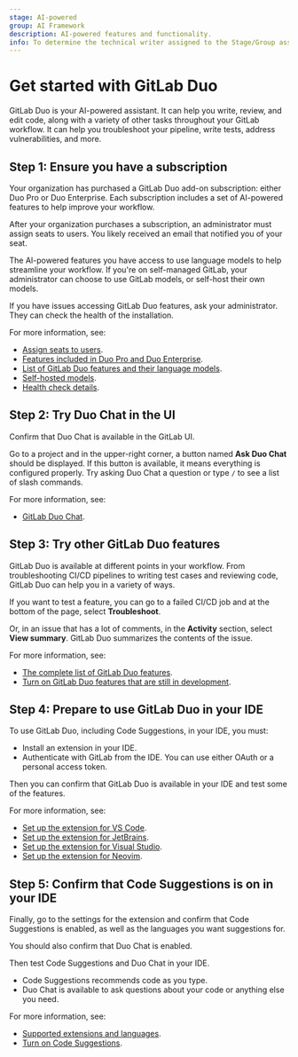 ```yaml
---
stage: AI-powered
group: AI Framework
description: AI-powered features and functionality.
info: To determine the technical writer assigned to the Stage/Group associated with this page, see https://handbook.gitlab.com/handbook/product/ux/technical-writing/#assignments
---
```


# Get started with GitLab Duo

GitLab Duo is your AI-powered assistant. It can help you write, review, and edit code,
along with a variety of other tasks throughout your GitLab workflow.
It can help you troubleshoot your pipeline, write tests, address vulnerabilities, and more.

## Step 1: Ensure you have a subscription

Your organization has purchased a GitLab Duo add-on subscription: either Duo Pro or Duo Enterprise.
Each subscription includes a set of AI-powered features to help improve your workflow.

After your organization purchases a subscription, an administrator must assign seats to users.
You likely received an email that notified you of your seat.

The AI-powered features you have access to use language models to help streamline
your workflow. If you're on self-managed GitLab, your administrator can choose to use
GitLab models, or self-host their own models.

If you have issues accessing GitLab Duo features, ask your administrator.
They can check the health of the installation.

For more information, see:

- [Assign seats to users](../../subscriptions/subscription-add-ons.md#assign-gitlab-duo-seats).
- [Features included in Duo Pro and Duo Enterprise](https://about.gitlab.com/gitlab-duo/#pricing).
- [List of GitLab Duo features and their language models](../gitlab_duo/index.md).
- [Self-hosted models](../../administration/self_hosted_models/index.md).
- [Health check details](../gitlab_duo/setup.md#run-a-health-check-for-gitlab-duo).

## Step 2: Try Duo Chat in the UI

Confirm that Duo Chat is available in the GitLab UI.

Go to a project and in the upper-right corner, a button named **Ask Duo Chat** should be displayed.
If this button is available, it means everything is configured properly.
Try asking Duo Chat a question or type `/` to see a list of slash commands.

For more information, see:

- [GitLab Duo Chat](../gitlab_duo_chat/index.md).

## Step 3: Try other GitLab Duo features

GitLab Duo is available at different points in your workflow. From troubleshooting
CI/CD pipelines to writing test cases and reviewing code, GitLab Duo can help you
in a variety of ways.

If you want to test a feature, you can go to a failed CI/CD job and at the bottom
of the page, select **Troubleshoot**.

Or, in an issue that has a lot of comments, in the **Activity** section, select **View summary**.
GitLab Duo summarizes the contents of the issue.

For more information, see:

- [The complete list of GitLab Duo features](../gitlab_duo/index.md).
- [Turn on GitLab Duo features that are still in development](../gitlab_duo/turn_on_off.md#turn-on-beta-and-experimental-features).

## Step 4: Prepare to use GitLab Duo in your IDE

To use GitLab Duo, including Code Suggestions, in your IDE, you must:

- Install an extension in your IDE.
- Authenticate with GitLab from the IDE. You can use either OAuth or a personal access token.

Then you can confirm that GitLab Duo is available in your IDE and test some of the features.

For more information, see:

- [Set up the extension for VS Code](../../editor_extensions/visual_studio_code/setup.md).
- [Set up the extension for JetBrains](../../editor_extensions/jetbrains_ide/setup.md).
- [Set up the extension for Visual Studio](../../editor_extensions/visual_studio/setup.md).
- [Set up the extension for Neovim](../../editor_extensions/neovim/setup.md).

## Step 5: Confirm that Code Suggestions is on in your IDE

Finally, go to the settings for the extension and confirm that Code Suggestions is enabled,
as well as the languages you want suggestions for.

You should also confirm that Duo Chat is enabled.

Then test Code Suggestions and Duo Chat in your IDE.

- Code Suggestions recommends code as you type.
- Duo Chat is available to ask questions about your code or anything else you need.

For more information, see:

- [Supported extensions and languages](../project/repository/code_suggestions/supported_extensions.md).
- [Turn on Code Suggestions](../project/repository/code_suggestions/set_up.md#turn-on-code-suggestions).
